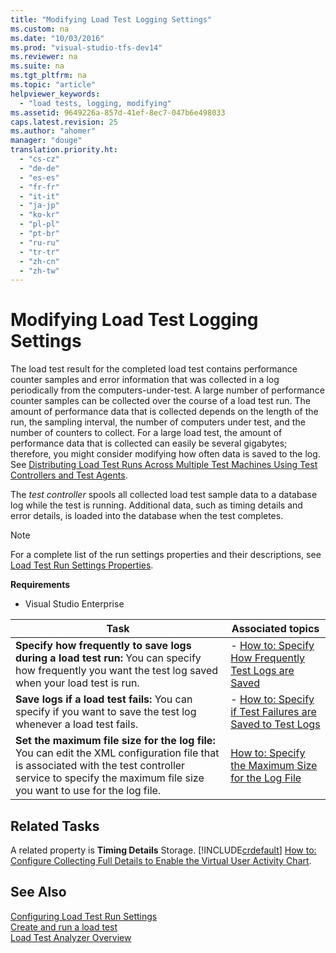 ```yaml
---
title: "Modifying Load Test Logging Settings"
ms.custom: na
ms.date: "10/03/2016"
ms.prod: "visual-studio-tfs-dev14"
ms.reviewer: na
ms.suite: na
ms.tgt_pltfrm: na
ms.topic: "article"
helpviewer_keywords: 
  - "load tests, logging, modifying"
ms.assetid: 9649226a-857d-41ef-8ec7-047b6e498033
caps.latest.revision: 25
ms.author: "ahomer"
manager: "douge"
translation.priority.ht: 
  - "cs-cz"
  - "de-de"
  - "es-es"
  - "fr-fr"
  - "it-it"
  - "ja-jp"
  - "ko-kr"
  - "pl-pl"
  - "pt-br"
  - "ru-ru"
  - "tr-tr"
  - "zh-cn"
  - "zh-tw"
---
```

# Modifying Load Test Logging Settings
The load test result for the completed load test contains performance counter samples and error information that was collected in a log periodically from the computers-under-test. A large number of performance counter samples can be collected over the course of a load test run. The amount of performance data that is collected depends on the length of the run, the sampling interval, the number of computers under test, and the number of counters to collect. For a large load test, the amount of performance data that is collected can easily be several gigabytes; therefore, you might consider modifying how often data is saved to the log. See [Distributing Load Test Runs Across Multiple Test Machines Using Test Controllers and Test Agents](../test/distributing-load-test-runs-across-multiple-test-machines-using-test-controllers-and-test-agents.md).  
  
 The *test controller* spools all collected load test sample data to a database log while the test is running. Additional data, such as timing details and error details, is loaded into the database when the test completes.  
  
> [!NOTE]
>  For a complete list of the run settings properties and their descriptions, see [Load Test Run Settings Properties](../test/load-test-run-settings-properties.md).  
  
 **Requirements**  
  
-   Visual Studio Enterprise  
  
|Task|Associated topics|  
|----------|-----------------------|  
|**Specify how frequently to save logs during a load test run:** You can specify how frequently you want the test log saved when your load test is run.|-   [How to: Specify How Frequently Test Logs are Saved](../test/how-to--specify-how-frequently-test-logs-are-saved-using-the-load-test-editor.md)|  
|**Save logs if a load test fails:** You can specify if you want to save the test log whenever a load test fails.|-   [How to: Specify if Test Failures are Saved to Test Logs](../test/how-to--specify-if-test-failures-are-saved-to-test-logs-using-the-load-test-editor.md)|  
|**Set the maximum file size for the log file:** You can edit the XML configuration file that is associated with the test controller service to specify the maximum file size you want to use for the log file.|[How to: Specify the Maximum Size for the Log File](../test/how-to--specify-the-maximum-size-for-the-log-file.md)|  
  
## Related Tasks  
 A related property is **Timing Details** Storage. [!INCLUDE[crdefault](../codequality/includes/crdefault_md.md)] [How to: Configure Collecting Full Details to Enable the Virtual User Activity Chart](../test/cb22e43b-af4d-4e09-9389-3c3fa00786f7.md).  
  
## See Also  
 [Configuring Load Test Run Settings](../test/configuring-load-test-run-settings.md)   
 [Create and run a load test](http://msdn.microsoft.com/en-us/7041cbcf-9ab1-4579-98ff-8f296aeaded4)   
 [Load Test Analyzer Overview](../test/load-test-analyzer-overview.md)